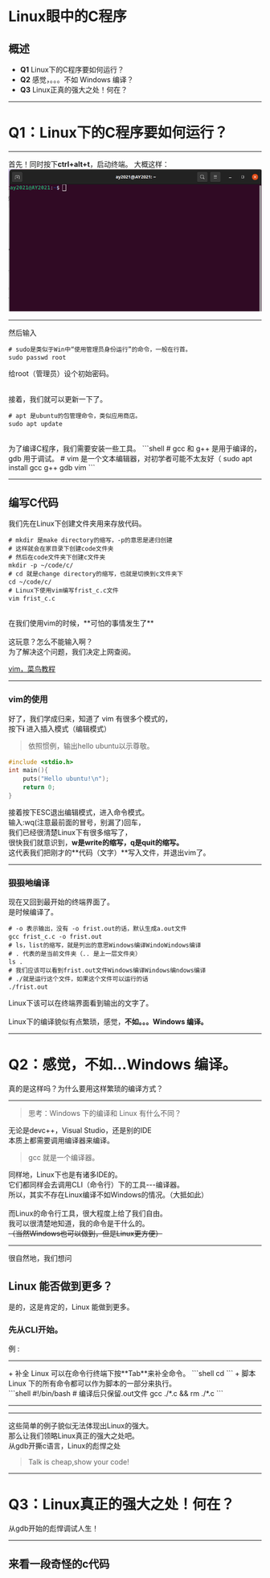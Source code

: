 # Linux眼中的C程序

## 概述
+ **Q1** Linux下的C程序要如何运行？
+ **Q2** 感觉，。。。不如 Windows 编译？
+ **Q3** Linux正真的强大之处！何在？

---

# Q1：Linux下的C程序要如何运行？

----


首先！同时按下**ctrl+alt+t**，启动终端。
大概这样：
![](./img/01.png)

----

然后输入

```shell
# sudo是类似于Win中“使用管理员身份运行”的命令，一般在行首。
sudo passwd root 
```

给<blue>root（管理员）</blue>设个初始密码。
<br>
<br>

接着，我们就可以<red>更新</red>一下了。

```shell
# apt 是ubuntu的包管理命令，类似应用商店。
sudo apt update
```
<br>
为了编译C程序，我们需要安装一些工具。
```shell
# gcc 和 g++ 是用于编译的，gdb 用于调试。
# vim 是一个文本编辑器，对初学者可能不太友好（
sudo apt install gcc g++ gdb vim
```

----
## 编写C代码

我们先在Linux下创建文件夹用来存放代码。
```shell
# mkdir 是make directory的缩写，-p的意思是递归创建
# 这样就会在家目录下创建code文件夹
# 然后在code文件夹下创建c文件夹
mkdir -p ~/code/c/
# cd 就是change directory的缩写，也就是切换到c文件夹下
cd ~/code/c/
# Linux下使用vim编写frist_c.c文件
vim frist_c.c
```
<br>
在我们使用vim的时候，<red>**可怕的事情发生了**</red><br><br>
这玩意？怎么不能输入啊？<br>
为了解决这个问题，我们决定上网查阅。

[vim，菜鸟教程](https://www.runoob.com/linux/linux-vim.html)

----
### vim的使用
好了，我们学成归来，知道了 vim 有很多个模式的，<br>
按下**i** 进入插入模式（编辑模式）<br>
>  依照惯例，输出hello ubuntu以示尊敬。
```c
#include <stdio.h>
int main(){
    puts("Hello ubuntu!\n");
    return 0;
}
```
接着按下ESC退出编辑模式，进入命令模式。<br>
输入<blue>:wq</blue>(注意最前面的冒号，别漏了)回车，<br>
我们已经很清楚Linux下有很多缩写了，<br>
很快我们就意识到，**w是write的缩写，q是quit的缩写。**<br>
这代表我们把刚才的**代码（文字）**写入文件，并退出vim了。

----
### <del>狠狠地</del>编译
现在又回到最开始的终端界面了。<br>
是时候编译了。<br>
```shell
# -o 表示输出，没有 -o frist.out的话，默认生成a.out文件
gcc frist_c.c -o frist.out
# ls，list的缩写，就是列出的意思Windows编译WindoWindows编译
# . 代表的是当前文件夹（.. 是上一层文件夹）
ls .
# 我们应该可以看到frist.out文件Windows编译Windows编ndows编译
# ./就是运行这个文件，如果这个文件可以运行的话
./frist.out
```
Linux下该可以在终端界面看到输出的文字了。<br><br>
Linux下的编译貌似有点繁琐，感觉，**不如。。。Windows 编译。**

---

# Q2：感觉，**不如...Windows 编译。**
真的是这样吗？为什么要用这样繁琐的编译方式？

----

> 思考：Windows 下的编译和 Linux 有什么不同？

无论是devc++，Visual Studio，还是别的IDE<br>
本质上都需要调用编译器来编译。<br>
> gcc 就是一个编译器。

同样地，Linux下也是有诸多IDE的。<br>
它们都同样会去调用CLI（命令行）下的工具---编译器。<br>
所以，其实不存在Linux编译不如Windows的情况。（大抵如此）<br>
<br>
而Linux的命令行工具，很大程度上给了我们自由。<br>
我可以很清楚地知道，我的命令是干什么的。<br>
<del>（当然Windows也可以做到，但是Linux更方便）</del><br>

----
很自然地，我们想问

## Linux 能否做到更多？
是的，这是肯定的，Linux 能做到更多。<br>
### <red>先从CLI开始。</red><br>
例 :
<hr>
+ 补全 
Linux 可以在命令行终端下按**Tab**来补全命令。
```shell
cd <Tab> <Tab>
```
+ 脚本 
Linux 下的所有命令都可以作为脚本的一部分来执行。<br>
```shell
#!/bin/bash 
# 编译后只保留.out文件
gcc ./*.c && rm ./*.c
```
<hr>

----

这些简单的例子貌似无法体现出Linux的强大。<br>
那么让我们领略<blue>Linux真正的强大之处吧。</blue><br>
<red>从gdb开撕c语言，Linux的彪悍之处</red>

> Talk is cheap,show your code!

---
# Q3：Linux真正的强大之处！何在？
从gdb开始的彪悍调试人生！

----
## 来看一段奇怪的c代码
